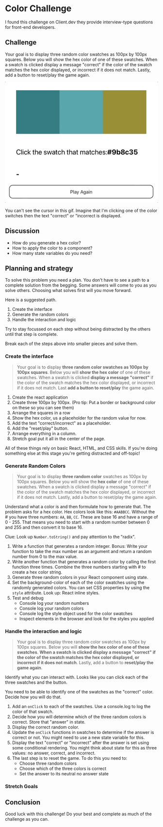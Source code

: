 # Color Challenge

I found this challenge on Client.dev they provide interview-type questions for front-end developers. 

## Challenge

Your goal is to display three random color swatches as 100px by 100px squares. Below you will show the hex color of one of these swatches. When a swatch is clicked display a message "correct" if the color of the swatch matches the hex color displayed, or incorrect if it does not match. Lastly, add a button to reset/play the game again. 

![Color Challenge](color-challenge.gif)

You can't see the cursor in this gif. Imagine that I'm clicking one of the color switches then the text "correct" or "incorrect is displayed. 

## Discussion 

- How do you generate a hex color? 
- How to apply the color to a component? 
- How many state variables do you need? 

## Planning and strategy

To solve this problem you need a plan. You don't have to see a path to a complete solution from the begging. Some answers will come to you as you solve others. Choosing what solves first will you move forward.

Here is a suggested path. 

1. Create the interface
2. Generate the random colors
3. Handle the interaction and logic

Try to stay focussed on each step without being distracted by the others until that step is complete. 

Break each of the steps above into smaller pieces and solve them. 

### Create the interface

> Your goal is to display **three random color swatches as 100px by 100px squares**. Below you will **show the hex color** of one of these swatches. When a swatch is clicked **display a message "correct"** if the color of the swatch matches the hex color displayed, or incorrect if it does not match. Last **add a button to reset/play** the game again. 

1. Create the react application
2. Create three 100px by 100px. (Pro tip: Put a border or background color on these so you can see them)
3. Arrange the squares in a row
4. Show the hex color, us a placeholder for the random value for now. 
5. Add the text "correct/incorrect" as a placeholder. 
6. Add the "reset/play" button. 
7. Arrange everything in a column. 
8. Stretch goal put it all in the center of the page. 

All of these things rely on basic React, HTML, and CSS skills. If you're doing something else at this stage you're getting distracted and off-topic! 

### Generate Random Colors

> Your goal is to display **three random color** swatches as 100px by 100px squares. Below you will show the **hex color** of one of these swatches. When a swatch is clicked display a message "correct" if the color of the swatch matches the hex color displayed, or incorrect if it does not match. Lastly, add a button to reset/play the game again. 

Understand what a color is and then formulate how to generate that. The problem asks for a hex color. Hex colors look like this: `#AABBCC`. Without the # you have three numbers: `AA`, `BB`, `CC`. These are base 16 and have a range of 0 - 255. That means you need to start with a random number between 0 and 255 and then convert it to base 16. 

Clue: Look up `Number.toString()` and pay attention to the "radix".

1. Write a function that generates a random integer. Bonus: Write your function to take the max number as an argument and return a random number from 0 to the max value. 
2. Write another function that generates a random color by calling the first function three times. Combine the three numbers starting with # to create a hex color string. 
3. Generate three random colors in your React component using state. 
4. Set the background-color of each of the color swatches using the randomly generated colors. You can set CSS properties by using the `style` attribute. Look up: React inline styles. 
5. Test and debug
	- Console log your random numbers
	- Console log your random colors
	- Console log the style object used for the color swatches
	- Inspect elements in the browser and look for the styles you applied

### Handle the interaction and logic

> Your goal is to display three random color swatches as 100px by 100px squares. Below you will **show the hex color of one of these swatches**. **When a swatch is clicked display a message "correct" if the color of the swatch matches the hex color displayed, or incorrect if it does not match**. Lastly, add a button to **reset/play the game again**.

Identify what you can interact with. Looks like you can click each of the three swatches and the button. 

You need to be able to identify one of the swatches as the "correct" color. Decide how you will do that. 

1. Add an `onClick` to each of the swatches. Use a console.log to log the color of that swatch. 
2. Decide how you will determine which of the three random colors is correct. Store that "answer" in state. 
3. Display the correct random color. 
4. Update the `onClick` functions in swatches to determine if the answer is correct or not. You might need to use a new state variable for this. 
5. Display the text "correct" or "incorrect" after the answer is set using some conditional rendering. You might think about state for this as three values: no answer, correct, and incorrect.
6. The last step is to reset the game. To do this you need to:
	- Choose three random colors
	- Choose which of the three colors is correct
	- Set the answer to its neutral no answer state

### Stretch Goals 



## Conclusion 

Good luck with this challenge! Do your best and complete as much of the challenge as you can. 

